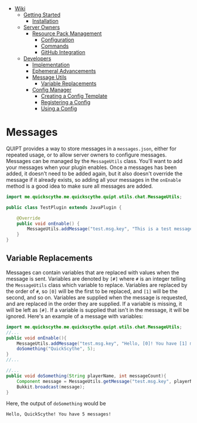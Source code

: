 <!-- TOC -->
* [Wiki](/wiki/wiki.md)
  * [Getting Started](/wiki/getting_started.md)
    * [Installation](/wiki/getting_started.md#installation)
  * [Server Owners](/wiki/server_owners.md)
    * [Resource Pack Management](/wiki/server_owners/resource_pack_management.md#resource-pack-management)
      * [Configuration](/wiki/server_owners/resource_pack_management.md#configuration)
      * [Commands](/wiki/server_owners/resource_pack_management.md#commands)
      * [GitHub Integration](/wiki/server_owners/resource_pack_management.md#github-integration)
  * [Developers](/wiki/developers.md)
    * [Implementation](/wiki/developers.md#implementing-quipt)
    * [Ephemeral Advancements](/wiki/developers/ephemeral_advancements.md)
    * [Message Utils](/wiki/developers/messages.md)
      * [Variable Replacements](/wiki/developers/messages.md#variable-replacements)
    * [Config Manager](/wiki/developers/config.md)
      * [Creating a Config Template](/wiki/developers/config.md#creating-a-config-template)
      * [Registering a Config](/wiki/developers/config.md#registering-a-config)
      * [Using a Config](/wiki/developers/config.md#using-a-config)
<!-- TOC -->
# Messages
QUIPT provides a way to store messages in a `messages.json`, either for repeated usage, or to allow server owners to configure messages. Messages can be managed by the `MessageUtils` class. You'll want to add your messages when your plugin enables. Once a messages has been added, it doesn't need to be added again, but it also doesn't override the message if it already exists, so adding all your messages in the `onEnable` method is a good idea to make sure all messages are added.
```java
import me.quickscythe.me.quickscythe.quipt.utils.chat.MessageUtils;

public class TestPlugin extends JavaPlugin {

    @Override
    public void onEnable() {
        MessageUtils.addMessage("test.msg.key", "This is a test message!");
    }
}

```

## Variable Replacements
Messages can contain variables that are replaced with values when the message is sent. Variables are denoted by `[#]` where `#` is an integer telling the `MessageUtils` class which variable to replace. Variables are replaced by the order of `#`, so `[0]` will be the first to be replaced, and `[1]` will be the second, and so on. Variables are supplied when the message is requested, and are replaced in the order they are supplied. If a variable is missing, it will be left as `[#]`. If a variable is supplied that isn't in the message, it will be ignored. Here's an example of a message with variables:
```java
import me.quickscythe.me.quickscythe.quipt.utils.chat.MessageUtils;
//...
public void onEnable(){
    MessageUtils.addMessage("test.msg.key", "Hello, [0]! You have [1] messages!");
    doSomething("QuickScythe", 5);
}
//...

//...
public void doSomething(String playerName, int messageCount){
    Component message = MessageUtils.getMessage("test.msg.key", playerName, messageCount);
    Bukkit.broadcast(message);
}
```
Here, the output of `doSomething` would be
```output
Hello, QuickScythe! You have 5 messages!
```